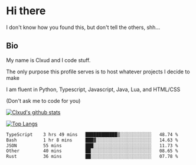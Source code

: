 

# Hi there
I don't know how you found this, but don't tell the others, shh...

## Bio
My name is Clxud and I code stuff.

The only purpose this profile serves is to host whatever projects I decide to make

I am fluent in Python, Typescript, Javascript, Java, Lua, and HTML/CSS



(Don't ask me to code for you)

[![Clxud's github stats](https://github-readme-stats.vercel.app/api?username=cloudwithax&count_private=true&theme=dark&show_icons=true)](https://github.com/anuraghazra/github-readme-stats) 

[![Top Langs](https://github-readme-stats.vercel.app/api/top-langs/?username=cloudwithax&theme=dark)](https://github.com/anuraghazra/github-readme-stats)

<!--START_SECTION:waka-->

```txt
TypeScript    3 hrs 49 mins   ████████████▒░░░░░░░░░░░░   48.74 %
Bash          1 hr 8 mins     ███▓░░░░░░░░░░░░░░░░░░░░░   14.63 %
JSON          55 mins         ███░░░░░░░░░░░░░░░░░░░░░░   11.73 %
Other         40 mins         ██░░░░░░░░░░░░░░░░░░░░░░░   08.65 %
Rust          36 mins         ██░░░░░░░░░░░░░░░░░░░░░░░   07.78 %
```

<!--END_SECTION:waka-->







